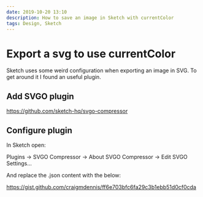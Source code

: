 ```yaml
---
date: 2019-10-20 13:10
description: How to save an image in Sketch with currentColor
tags: Design, Sketch
---
```

# Export a svg to use currentColor

Sketch uses some weird configuration when exporting an image in SVG. To get around it I found an useful plugin.

## Add SVGO plugin

https://github.com/sketch-hq/svgo-compressor

## Configure plugin

In Sketch open:

Plugins -> SVGO Compressor -> About SVGO Compressor -> Edit SVGO Settings...

And replace the .json content with the below:

https://gist.github.com/craigmdennis/ff6e703bfc6fa29c3b1ebb51d0cf0cda
